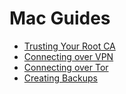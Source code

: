 # Mac Guides

- [Trusting Your Root CA](ca.md)
- [Connecting over VPN](vpn.md)
- [Connecting over Tor](tor.md)
- [Creating Backups](backups.md)
